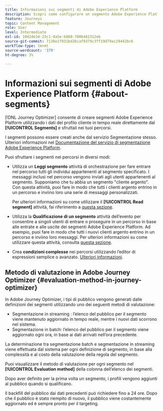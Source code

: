 ```yaml
---
title: Informazioni sui segmenti di Adobe Experience Platform
description: Scopri come configurare un segmento Adobe Experience Platform
feature: Journeys
topic: Content Management
role: User
level: Intermediate
exl-id: 10d2de34-23c1-4a5e-b868-700b462312eb
source-git-commit: 7138e1f031bd26caf9379c3ff19d79ac29442bc6
workflow-type: tm+mt
source-wordcount: '379'
ht-degree: 3%

---
```


# Informazioni sui segmenti di Adobe Experience Platform {#about-segments}

[!DNL Journey Optimizer]  consente di creare segmenti Adobe Experience Platform utilizzando i dati del profilo cliente in tempo reale direttamente dal **[!UICONTROL Segments]** e sfruttali nei tuoi percorsi.

I segmenti possono essere creati anche dal servizio Segmentazione stesso. Ulteriori informazioni nel [Documentazione del servizio di segmentazione Adobe Experience Platform](https://experienceleague.adobe.com/docs/experience-platform/segmentation/home.html).

Puoi sfruttare i segmenti nei percorsi in diversi modi:

* Utilizza un **Leggi segmento** attività di orchestrazione per fare entrare nel percorso tutti gli individui appartenenti al segmento specificato. I messaggi inclusi nel percorso vengono inviati agli utenti appartenenti al segmento. Supponiamo che tu abbia un segmento &quot;cliente argento&quot;. Con questa attività, puoi fare in modo che tutti i clienti argento entrino in un percorso e inviino loro una serie di messaggi personalizzati.

   Per ulteriori informazioni su come utilizzare il **[!UICONTROL Read segment]** attività, fai riferimento a [questa sezione](../building-journeys/read-segment.md#configuring-segment-trigger-activity).

* Utilizza la **Qualificazione di un segmento** attività dell’evento per consentire a singoli utenti di entrare o proseguire in un percorso in base alle entrate e alle uscite dei segmenti Adobe Experience Platform. Ad esempio, puoi fare in modo che tutti i nuovi clienti argento entrino in un percorso e inviino loro messaggi. Per ulteriori informazioni su come utilizzare questa attività, consulta [questa sezione](../building-journeys/segment-qualification-events.md).

* Crea **condizioni complesse** nei percorsi utilizzando l’editor di espressioni semplice o avanzato. [Ulteriori informazioni](../building-journeys/condition-activity.md#using-a-segment).

## Metodo di valutazione in Adobe Journey Optimizer {#evaluation-method-in-journey-optimizer}

In Adobe Journey Optimizer, i tipi di pubblico vengono generati dalle definizioni dei segmenti utilizzando uno dei seguenti metodi di valutazione:

* Segmentazione in streaming : l’elenco del pubblico per il segmento viene mantenuto aggiornato in tempo reale, mentre i nuovi dati scorrono nel sistema.
* Segmentazione in batch: l’elenco del pubblico per il segmento viene aggiornato ogni ora, in base ai dati arrivati nell’ora precedente.

La determinazione tra segmentazione batch e segmentazione in streaming viene effettuata dal sistema per ogni definizione di segmento, in base alla complessità e al costo della valutazione della regola del segmento.

Puoi visualizzare il metodo di valutazione per ogni segmento nel **[!UICONTROL Evaluation method]** della colonna dell’elenco dei segmenti.

Dopo aver definito per la prima volta un segmento, i profili vengono aggiunti al pubblico quando si qualificano.

Il backfill del pubblico dai dati precedenti può richiedere fino a 24 ore. Dopo che il pubblico è stato riempito di nuovo, il pubblico viene costantemente aggiornato ed è sempre pronto per il targeting.
